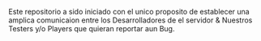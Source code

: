 Este repositorio a sido iniciado con el unico proposito de establecer una amplica comunicaion entre los Desarrolladores de el servidor & Nuestros Testers y/o Players que quieran reportar aun Bug. 
